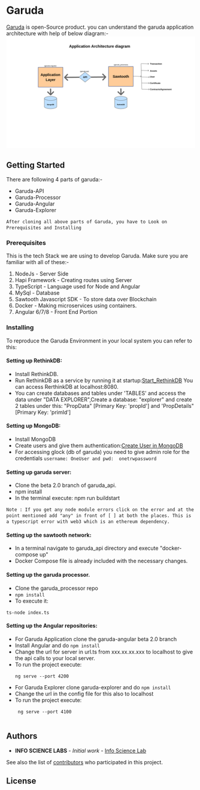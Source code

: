 # Garuda

[Garuda](http://165.22.54.104:4200/) is open-Source product.
you can understand the garuda application architecture with help of below diagram:-
![](image/applicationarchitecturediagram.png)

## Getting Started

There are following 4 parts of garuda:-
* Garuda-API
* Garuda-Processor
* Garuda-Angular
* Garuda-Explorer
```
After cloning all above parts of Garuda, you have to Look on Prerequisites and Installing
```
### Prerequisites

This is the tech Stack we are using to develop Garuda. Make sure you are familiar with all of these:-
1. NodeJs - Server Side
2. Hapi Framework - Creating routes using Server
3. TypeScript - Language used for Node and Angular
4. MySql - Database
5. Sawtooth Javascript SDK - To store data over Blockchain
6. Docker - Making microservices using containers.
7. Angular 6/7/8 - Front End Portion



### Installing

To reproduce the Garuda Environment in your local system you can refer to this:

#### Setting up RethinkDB:
* Install RethinkDB. 
* Run RethinkDB as a service by running it at startup:[Start_RethinkDB](https://rethinkdb.com/docs/start-on-startup/)
 You can access RerthinkDB at localhost:8080.
* You can create databases and tables under 'TABLES' and access the data under "DATA EXPLORER",Create a database: "explorer" and create 2 tables under this: "PropData" [Primary Key: 'propId'] and 'PropDetails" [Primary Key: 'primId']

#### Setting up MongoDB:
* Install MongoDB
* Create users and give them authentication:[Create User in MongoDB](https://docs.mongodb.com/manual/reference/method/db.createUser/)
* For accessing glock (db of garuda) you need to give admin role for the credentials 
  ```username: OneUser and pwd:  onetrwpassword ```
#### Setting up garuda server:
* Clone the beta 2.0 branch of garuda_api.
* npm install
* In the terminal execute: npm run buildstart

```
Note : If you get any node module errors click on the error and at the point mentioned add "any" in front of [ ] at both the places. This is a typescript error with web3 which is an ethereum dependency.
```
#### Setting up the sawtooth network:
* In a terminal navigate to garuda_api directory and execute "docker-compose up" 
* Docker Compose file is already included with the necessary changes.
#### Setting up the garuda processor.
* Clone the garuda_processor repo
* ``` npm install ```
* To execute it: 
```
ts-node index.ts

```
#### Setting up the Angular repositories:
* For Garuda Application clone the garuda-angular beta 2.0 branch
* Install Angular and do ``` npm install ```
* Change the url for server in url.ts from xxx.xx.xx.xxx to localhost to give the api calls to your local server.
* To run the project execute:
    ``` 
    ng serve --port 4200
    
    ````
* For Garuda Explorer clone garuda-explorer and do ``` npm install ```
* Change the url in the config file for this also to localhost
* To run the project execute:
    ```
     ng serve --port 4100 
     
    ```


## Authors

* **INFO SCIENCE LABS** - *Initial work* - [Info Science Lab](https://github.com/Infosciencelabsdev)

See also the list of [contributors](https://github.com/Infosciencelabsdev/Garuda/graphs/contributors) who participated in this project.

## License


